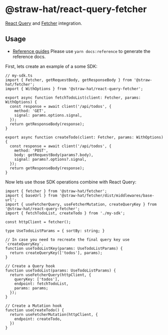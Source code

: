 # @straw-hat/react-query-fetcher

[React Query](https://react-query.tanstack.com/) and [Fetcher](https://github.com/straw-hat-team/fetcher)
integration.

## Usage

- [Reference guides](./docs/reference/index.html) Please use `yarn docs:reference`
  to generate the reference docs.

First, lets create an example of a some SDK:

```tsx
// my-sdk.ts
import { Fetcher, getRequestBody, getResponseBody } from '@straw-hat/fetcher';
import { WithOptions } from '@straw-hat/react-query-fetcher';

export async function fetchTodoList(client: Fetcher, params: WithOptions) {
  const response = await client('/api/todos', {
    method: 'GET',
    signal: params.options.signal,
  });
  return getResponseBody(response);
}

export async function createTodo(client: Fetcher, params: WithOptions) {
  const response = await client('/api/todos', {
    method: 'POST',
    body: getRequestBody(params?.body),
    signal: params?.options?.signal,
  });
  return getResponseBody(response);
}
```

Now lets use those SDK operations combine with React Query:

```tsx
import { fetcher } from '@straw-hat/fetcher';
import { baseUrl } from '@straw-hat/fetcher/dist/middlewares/base-url';
import { useFetcherQuery, useFetcherMutation, createQueryKey } from '@straw-hat/react-query-fetcher';
import { fetchTodoList, createTodo } from './my-sdk';

const httpClient = fetcher();

type UseTodoListParams = { sortBy: string; }

// In case you need to recreate the final query key use `createQueryKey`.
function useTodoListKey(params: UseTodoListParams) {
  return createQueryKey(['todos'], params);
}

// Create a Query hook
function useTodoList(params: UseTodoListParams) {
  return useFetcherQuery(httpClient, {
    queryKey: ['todos'],
    endpoint: fetchTodoList,
    params: params;
  });
}

// Create a Mutation hook
function useCreateTodo() {
  return useFetcherMutation(httpClient, {
    endpoint: createTodo,
  })
}
```
